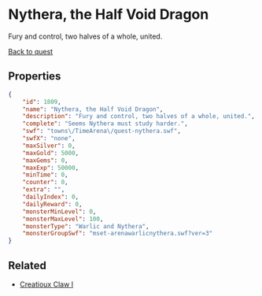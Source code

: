 # Nythera, the Half Void Dragon

Fury and control, two halves of a whole, united.

[Back to quest](../quests.md)

## Properties

```json
{
    "id": 1809,
    "name": "Nythera, the Half Void Dragon",
    "description": "Fury and control, two halves of a whole, united.",
    "complete": "Seems Nythera must study harder.",
    "swf": "towns\/TimeArena\/quest-nythera.swf",
    "swfX": "none",
    "maxSilver": 0,
    "maxGold": 5000,
    "maxGems": 0,
    "maxExp": 50000,
    "minTime": 0,
    "counter": 0,
    "extra": "",
    "dailyIndex": 0,
    "dailyReward": 0,
    "monsterMinLevel": 0,
    "monsterMaxLevel": 100,
    "monsterType": "Warlic and Nythera",
    "monsterGroupSwf": "mset-arenawarlicnythera.swf?ver=3"
}
```

## Related

- [Creatioux Claw I](../items/20165-creatioux-claw-i.md)

